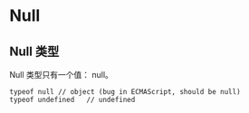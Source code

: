 # Null

## Null 类型

Null 类型只有一个值： null。

    typeof null // object (bug in ECMAScript, should be null)
    typeof undefined   // undefined
